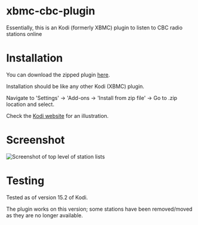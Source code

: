 xbmc-cbc-plugin
===============
Essentially, this is an Kodi (formerly XBMC) plugin to listen to CBC radio stations online

# Installation

You can download the zipped plugin [here](https://github.com/superphunthyme/xbmc-cbc-plugin/archive/master.zip).

Installation should be like any other Kodi (XBMC) plugin.

 Navigate to 'Settings' → 'Add-ons → 'Install from zip file' -> Go to .zip location and select.

Check the [Kodi website](http://kodi.wiki/view/HOW-TO:Install_add-ons_from_zip_files) for an illustration.

# Screenshot
![Screenshot of top level of station lists](http://imgur.com/pfmSiGVl.png "CBC Plugin Screenshot")

# Testing

Tested as of version 15.2 of Kodi.

The plugin works on this version; some stations have been removed/moved as they are no longer available.

